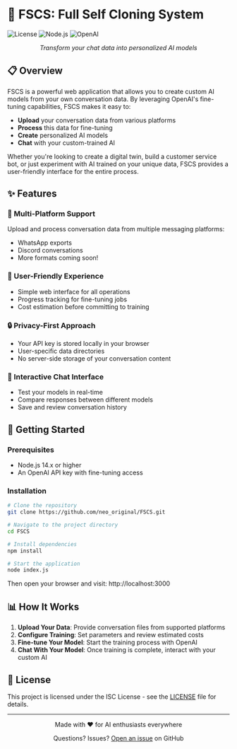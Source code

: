 # 🤖 FSCS: Full Self Cloning System

![License](https://img.shields.io/badge/license-ISC-blue.svg)
![Node.js](https://img.shields.io/badge/Node.js-14.x+-green.svg)
![OpenAI](https://img.shields.io/badge/OpenAI-API-orange.svg)

<div align="center">
  <p><em>Transform your chat data into personalized AI models</em></p>
</div>

## 📋 Overview

FSCS is a powerful web application that allows you to create custom AI models from your own conversation data. By leveraging OpenAI's fine-tuning capabilities, FSCS makes it easy to:

- **Upload** your conversation data from various platforms
- **Process** this data for fine-tuning
- **Create** personalized AI models
- **Chat** with your custom-trained AI

Whether you're looking to create a digital twin, build a customer service bot, or just experiment with AI trained on your unique data, FSCS provides a user-friendly interface for the entire process.

## ✨ Features

### 🔄 Multi-Platform Support
Upload and process conversation data from multiple messaging platforms:
- WhatsApp exports
- Discord conversations
- More formats coming soon!

### 👤 User-Friendly Experience
- Simple web interface for all operations
- Progress tracking for fine-tuning jobs
- Cost estimation before committing to training

### 🔒 Privacy-First Approach
- Your API key is stored locally in your browser
- User-specific data directories
- No server-side storage of your conversation content

### 💬 Interactive Chat Interface
- Test your models in real-time
- Compare responses between different models
- Save and review conversation history

## 🚀 Getting Started

### Prerequisites
- Node.js 14.x or higher
- An OpenAI API key with fine-tuning access

### Installation

```bash
# Clone the repository
git clone https://github.com/neo_original/FSCS.git

# Navigate to the project directory
cd FSCS

# Install dependencies
npm install

# Start the application
node index.js
```

Then open your browser and visit: http://localhost:3000

## 📊 How It Works

1. **Upload Your Data**: Provide conversation files from supported platforms
2. **Configure Training**: Set parameters and review estimated costs
3. **Fine-tune Your Model**: Start the training process with OpenAI
4. **Chat With Your Model**: Once training is complete, interact with your custom AI

## 📄 License

This project is licensed under the ISC License - see the [LICENSE](LICENSE) file for details.


---

<div align="center">
  <p>Made with ❤️ for AI enthusiasts everywhere</p>
  <p>Questions? Issues? <a href="https://github.com/Neotastisch/FSCS/issues">Open an issue</a> on GitHub</p>
</div>
